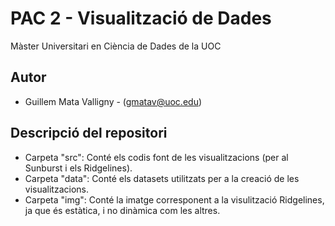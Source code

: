 # PAC 2 - Visualització de Dades
Màster Universitari en Ciència de Dades de la UOC


## Autor
  * Guillem Mata Valligny - (gmatav@uoc.edu)


## Descripció del repositori

  * Carpeta "src": Conté els codis font de les visualitzacions (per al Sunburst i els Ridgelines).
  * Carpeta "data": Conté els datasets utilitzats per a la creació de les visualitzacions.
  * Carpeta "img": Conté la imatge corresponent a la visulització Ridgelines, ja que és estàtica, i no dinàmica com les altres.
